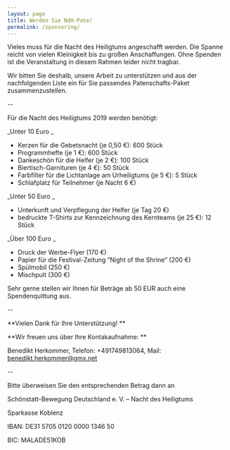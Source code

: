 ```yaml
---
layout: page
title: Werden Sie NdH-Pate!
permalink: /sponsoring/
---
```

Vieles muss für die Nacht des Heiligtums angeschafft werden. Die Spanne reicht von vielen Kleinigkeit bis zu großen Anschaffungen. Ohne Spenden ist die Veranstaltung in diesem Rahmen leider nicht tragbar.

Wir bitten Sie deshalb, unsere Arbeit zu unterstützen und aus der nachfolgenden Liste ein für Sie passendes Patenschafts-Paket zusammenzustellen.

\--

Für die Nacht des Heiligtums 2019 werden benötigt:

_Unter 10 Euro_

* Kerzen für die Gebetsnacht (je 0,50 €): 600 Stück
* Programmhefte (je 1 €): 600 Stück
* Dankeschön für die Helfer (je 2 €): 100 Stück
* Biertisch-Garnituren (je 4 €): 50 Stück
* Farbfilter für die Lichtanlage am Urheiligtums (je 5 €): 5 Stück
* Schlafplatz für Teilnehmer (je Nacht 6 €)



_Unter 50 Euro_

* Unterkunft und Verpflegung der Helfer (je Tag 20 €)
* bedruckte T-Shirts zur Kennzeichnung des Kernteams (je 25 €): 12 Stück



_Über 100 Euro_

* Druck der Werbe-Flyer (170 €)
* Papier für die Festival-Zeitung “Night of the Shrine” (200 €)
* Spülmobil (250 €)
* Mischpult (300 €)



Sehr gerne stellen wir Ihnen für Beträge ab 50 EUR auch eine Spendenquittung aus.

\--

**Vielen Dank für Ihre Unterstützung! **

**Wir freuen uns über Ihre Kontakaufnahme:**

Benedikt Herkommer, Telefon: +491749813064, Mail: benedikt.herkommer@gmx.net

\--

Bitte überweisen Sie den entsprechenden Betrag dann an

Schönstatt-Bewegung Deutschland e. V. – Nacht des Heiligtums

Sparkasse Koblenz

IBAN: DE31 5705 0120 0000 1346 50

BIC: MALADE51KOB
